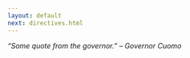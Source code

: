 ```yaml
---
layout: default
next: directives.html
---
```


*“Some quote from the governor.” – Governor Cuomo*


